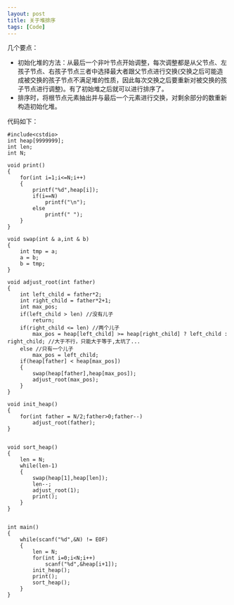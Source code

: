 ```yaml
---
layout: post
title: 关于堆排序
tags: [Code]
---
```


几个要点：

- 初始化堆的方法：从最后一个非叶节点开始调整，每次调整都是从父节点、左孩子节点、右孩子节点三者中选择最大者跟父节点进行交换(交换之后可能造成被交换的孩子节点不满足堆的性质，因此每次交换之后要重新对被交换的孩子节点进行调整)。有了初始堆之后就可以进行排序了。
- 排序时，将根节点元素抽出并与最后一个元素进行交换，对剩余部分的数重新构造初始化堆。

代码如下：

	
	#include<cstdio>
	int heap[9999999];
	int len;
	int N;
	
	void print()
	{
	    for(int i=1;i<=N;i++)
	    {
	        printf("%d",heap[i]);
	        if(i==N)
	            printf("\n");
	        else
	            printf(" ");
	    }
	}
	
	void swap(int & a,int & b)
	{
	    int tmp = a;
	    a = b;
	    b = tmp;
	}
	
	void adjust_root(int father)
	{
	    int left_child = father*2;
	    int right_child = father*2+1;
	    int max_pos;
	    if(left_child > len) //没有儿子
	        return;
	    if(right_child <= len) //两个儿子
	        max_pos = heap[left_child] >= heap[right_child] ? left_child : right_child; //大于不行，只能大于等于,太坑了...
	    else //只有一个儿子
	        max_pos = left_child;
	    if(heap[father] < heap[max_pos])
	    {
	        swap(heap[father],heap[max_pos]);
	        adjust_root(max_pos);
	    }
	}
	
	void init_heap()
	{
	    for(int father = N/2;father>0;father--)
	        adjust_root(father);
	}
	
	
	void sort_heap()
	{
	    len = N;
	    while(len-1)
	    {
	        swap(heap[1],heap[len]);
	        len--;
	        adjust_root(1);
	        print();
	    }
	}
	
	
	int main()
	{
	    while(scanf("%d",&N) != EOF)
	    {
	        len = N;
	        for(int i=0;i<N;i++)
	            scanf("%d",&heap[i+1]);
	        init_heap();
	        print();
	        sort_heap();
	    }
	}
	



